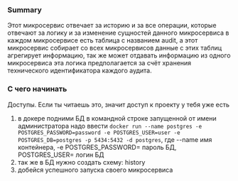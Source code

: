 ### Summary

Этот микросервис отвечает за историю и за все операции, которые отвечают за логику и за изменение сущностей данного микросервиса
в каждом микросервисе есть таблица с названием audit, а этот микросервис собирает со всех микросервисов данные с этих таблиц
агрегирует информацию, так же может отдавать информацию из одного микросервиса эта логика предполагается за счёт хранения 
технического идентификатора каждого аудита.

### С чего начинать

Доступы. Если ты читаешь это, значит доступ к проекту у тебя уже есть
<ol>
<li>в докере подними БД в командной строке запущенной от имени администратора надо ввести <code>docker run --name postgres -e POSTGRES_PASSWORD=password -e POSTGRES_USER=user -e POSTGRES_DB=postgres -p 5434:5432 -d postgres</code>, где --name имя контейнера, -e POSTGRES_PASSWORD= пароль БД,  POSTGRES_USER= логин БД</li>
<li>так же в БД нужно создать схему: history</li>
<li>добейся успешного запуска своего микросервиса</li>
</ol>
